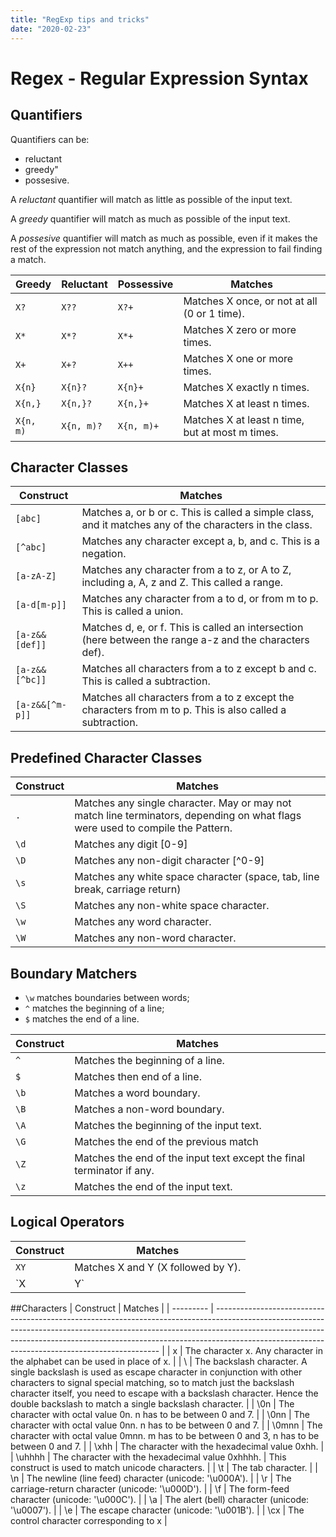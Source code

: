 ```yaml
---
title: "RegExp tips and tricks"
date: "2020-02-23"
---
```


# Regex - Regular Expression Syntax

## Quantifiers
Quantifiers can be:
* reluctant
* greedy" 
* possesive. 

A *reluctant* quantifier will match as little as possible of the input text. 

A *greedy* quantifier will match as much as possible of the input text. 

A *possesive* quantifier will match as much as possible, even if it makes the rest of the expression not match anything, and the expression to fail finding a match.

| Greedy    | Reluctant  | Possessive | Matches                                         |
| --------- | ---------- | ---------- | ----------------------------------------------- |
| `X?`      | `X??`      | `X?+`      | Matches X once, or not at all (0 or 1 time).    |
| `X*`      | `X*?`      | `X*+`      | Matches X zero or more times.                   |
| `X+`      | `X+?`      | `X++`      | Matches X one or more times.                    |
| `X{n}`    | `X{n}?`    | `X{n}+`    | Matches X exactly n times.                      |
| `X{n,}`   | `X{n,}?`   | `X{n,}+`   | Matches X at least n times.                     |
| `X{n, m)` | `X{n, m)?` | `X{n, m)+` | Matches X at least n time, but at most m times. |


## Character Classes
| Construct       | Matches                                                                                                  |
| --------------- | -------------------------------------------------------------------------------------------------------- |
| `[abc]`         | Matches a, or b or c. This is called a simple class, and it matches any of the characters in the class.  |
| `[^abc]`        | Matches any character except a, b, and c. This is a negation.                                            |
| `[a-zA-Z]`      | Matches any character from a to z, or A to Z, including a, A, z and Z. This called a range.              |
| `[a-d[m-p]]`    | Matches any character from a to d, or from m to p. This is called a union.                               |
| `[a-z&&[def]]`  | Matches d, e, or f. This is called an intersection (here between the range a-z and the characters def).  |
| `[a-z&&[^bc]]`  | Matches all characters from a to z except b and c. This is called a subtraction.                         |
| `[a-z&&[^m-p]]` | Matches all characters from a to z except the characters from m to p. This is also called a subtraction. |

## Predefined Character Classes

| Construct | Matches                                                                                                                        |
| --------- | ------------------------------------------------------------------------------------------------------------------------------ |
| `.`       | Matches any single character. May or may not match line terminators, depending on what flags were used to compile the Pattern. |
| `\d`      | Matches any digit [0-9]                                                                                                        |
| `\D`      | Matches any non-digit character [^0-9]                                                                                         |
| `\s`      | Matches any white space character (space, tab, line break, carriage return)                                                    |
| `\S`      | Matches any non-white space character.                                                                                         |
| `\w`      | Matches any word character.                                                                                                    |
| `\W`      | Matches any non-word character.                                                                                                |

## Boundary Matchers
* `\w` matches boundaries between words;
* `^` matches the beginning of a line;
* `$` matches the end of a line.

| Construct | Matches                                                               |
| --------- | --------------------------------------------------------------------- |
| `^`       | Matches the beginning of a line.                                      |
| `$`       | Matches then end of a line.                                           |  |
| `\b`      | Matches a word boundary.                                              |
| `\B`      | Matches a non-word boundary.                                          |
| `\A`      | Matches the beginning of the input text.                              |
| `\G`      | Matches the end of the previous match                                 |
| `\Z`      | Matches the end of the input text except the final terminator if any. |
| `\z`      | Matches the end of the input text.                                    |

## Logical Operators
| Construct | Matches                            |
| --------- | ---------------------------------- |
| `XY`      | Matches X and Y (X followed by Y). |
| `X|Y`     | Matches X or Y.                    |

##Characters
| Construct | Matches                                                                                                                                                                                                                                                                                                    |
| --------- | ---------------------------------------------------------------------------------------------------------------------------------------------------------------------------------------------------------------------------------------------------------------------------------------------------------- |
| x         | The character x. Any character in the alphabet can be used in place of x.                                                                                                                                                                                                                                  |
| \\        | The backslash character. A single backslash is used as escape character in conjunction with other characters to signal special matching, so to match just the backslash character itself, you need to escape with a backslash character. Hence the double backslash to match a single backslash character. |
| \0n       | The character with octal value 0n. n has to be between 0 and 7.                                                                                                                                                                                                                                            |
| \0nn      | The character with octal value 0nn. n has to be between 0 and 7.                                                                                                                                                                                                                                           |
| \0mnn     | The character with octal value 0mnn. m has to be between 0 and 3, n has to be between 0 and 7.                                                                                                                                                                                                             |
| \xhh      | The character with the hexadecimal value 0xhh.                                                                                                                                                                                                                                                             |
| \uhhhh    | The character with the hexadecimal value 0xhhhh.                                                                                                                                                                                                                                                           | This construct is used to match unicode characters. |
| \t        | The tab character.                                                                                                                                                                                                                                                                                         |
| \n        | The newline (line feed) character (unicode: '\u000A').                                                                                                                                                                                                                                                     |
| \r        | The carriage-return character (unicode: '\u000D').                                                                                                                                                                                                                                                         |
| \f        | The form-feed character (unicode: '\u000C').                                                                                                                                                                                                                                                               |
| \a        | The alert (bell) character (unicode: '\u0007').                                                                                                                                                                                                                                                            |
| \e        | The escape character (unicode: '\u001B').                                                                                                                                                                                                                                                                  |
| \cx       | The control character corresponding to x                                                                                                                                                                                                                                                                   |